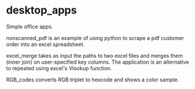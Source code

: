 # desktop_apps

Simple office apps.

nonscanned_pdf is an example of using python to scrape a pdf customer order
into an excel spreadsheet.

excel_merge takes as input the paths to two excel files
and merges them (inner join) on user-specified key columns.
The application is an alternative to repeated using excel's
Vlookup function.

RGB_codes converts RGB triplet to hexcode and shows a color sample.
